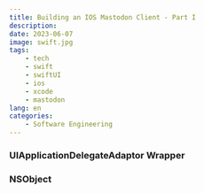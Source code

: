 ```yaml
---
title: Building an IOS Mastodon Client - Part I
description: 
date: 2023-06-07
image: swift.jpg
tags:
    - tech
    - swift
    - swiftUI
    - ios
    - xcode
    - mastodon
lang: en
categories:
    - Software Engineering
---
```


### UIApplicationDelegateAdaptor Wrapper

### NSObject